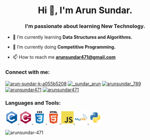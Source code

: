 <h1 align="center">Hi 👋, I'm Arun Sundar.</h1>
<h3 align="center">I'm passionate about learning New Technology.</h3>

- 🌱 I’m currently learning **Data Structures and Algorithms.**

- 🤝 I’m currently doing **Competitive Programming.**

- 📫 How to reach me **arunsundar471@gmail.com**

<h3 align="left">Connect with me:</h3>
<p align="left">
<a href="https://linkedin.com/in/arun-sundar-k-a055b5208" target="blank"><img align="center" src="https://raw.githubusercontent.com/rahuldkjain/github-profile-readme-generator/master/src/images/icons/Social/linked-in-alt.svg" alt="arun-sundar-k-a055b5208" height="30" width="40" /></a>
<a href="https://instagram.com/_sundar_arun" target="blank"><img align="center" src="https://raw.githubusercontent.com/rahuldkjain/github-profile-readme-generator/master/src/images/icons/Social/instagram.svg" alt="_sundar_arun" height="30" width="40" /></a>
<a href="https://www.codechef.com/users/arunsundar_789" target="blank"><img align="center" src="https://cdn.jsdelivr.net/npm/simple-icons@3.1.0/icons/codechef.svg" alt="arunsundar_789" height="30" width="40" /></a>
<a href="https://www.hackerrank.com/arunsundar471" target="blank"><img align="center" src="https://raw.githubusercontent.com/rahuldkjain/github-profile-readme-generator/master/src/images/icons/Social/hackerrank.svg" alt="arunsundar471" height="30" width="40" /></a>
<a href="https://www.leetcode.com/arunsundar471" target="blank"><img align="center" src="https://raw.githubusercontent.com/rahuldkjain/github-profile-readme-generator/master/src/images/icons/Social/leet-code.svg" alt="arunsundar471" height="30" width="40" /></a>
</p>

<h3 align="left">Languages and Tools:</h3>
<p align="left"> <a href="https://www.cprogramming.com/" target="_blank" rel="noreferrer"> <img src="https://raw.githubusercontent.com/devicons/devicon/master/icons/c/c-original.svg" alt="c" width="40" height="40"/> </a> <a href="https://www.w3schools.com/cpp/" target="_blank" rel="noreferrer"> <img src="https://raw.githubusercontent.com/devicons/devicon/master/icons/cplusplus/cplusplus-original.svg" alt="cplusplus" width="40" height="40"/> </a> <a href="https://www.w3schools.com/css/" target="_blank" rel="noreferrer"> <img src="https://raw.githubusercontent.com/devicons/devicon/master/icons/css3/css3-original-wordmark.svg" alt="css3" width="40" height="40"/> </a> <a href="https://www.w3.org/html/" target="_blank" rel="noreferrer"> <img src="https://raw.githubusercontent.com/devicons/devicon/master/icons/html5/html5-original-wordmark.svg" alt="html5" width="40" height="40"/> </a> <a href="https://developer.mozilla.org/en-US/docs/Web/JavaScript" target="_blank" rel="noreferrer"> <img src="https://raw.githubusercontent.com/devicons/devicon/master/icons/javascript/javascript-original.svg" alt="javascript" width="40" height="40"/> </a> <a href="https://www.mysql.com/" target="_blank" rel="noreferrer"> <img src="https://raw.githubusercontent.com/devicons/devicon/master/icons/mysql/mysql-original-wordmark.svg" alt="mysql" width="40" height="40"/> </a> <a href="https://www.python.org" target="_blank" rel="noreferrer"> <img src="https://raw.githubusercontent.com/devicons/devicon/master/icons/python/python-original.svg" alt="python" width="40" height="40"/> </a> </p>

<p><img align="center" src="https://github-readme-stats.vercel.app/api/top-langs?username=arunsundar-471&show_icons=true&locale=en&layout=compact" alt="arunsundar-471" /></p>
